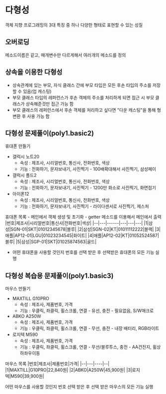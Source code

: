 # 다형성
객체 지향 프로그래밍의 3대 특징 중 하나
다양한 형태로 표현할 수 있는 성질

## 오버로딩
메소드이름은 같고, 매개변수만 다르게해서 여러개의 메소드를 정의

## 상속을 이용한 다형성
- 상속관계에 있는 부모, 자식 클래스 간에 부모 타입은 모든 후손 타입의 주소를 저장할 수 있음(업 캐스팅)
- 부모 클래스 타입의 레퍼런스가 후손 객체의 주소를 처리하게 되면 접근 시 부모 클래스가 상속해준것만 접근 가능 함
- 부모 클래스의 레퍼런스에서 후손 객체를 처리하고 싶다면 "다운 캐스팅"을 통해 형 변환 후 사용 가능 함

## 다형성 문제풀이(poly1.basic2)
휴대폰 만들기
- 갤럭시 노트20
	- 속성 : 제조사, 시리얼번호, 통신사, 전화번호, 색상
	- 기능 : 전화하기, 문자보내기, 사진찍기 - 100배확대해서 사진찍기, 삼성페이
- 갤럭시 폴드2
	- 속성 : 제조사, 시리얼번호, 통신사, 전화번호, 색상
	- 기능 : 전화하기, 문자보내기, 사진찍기 - 1200만 화소로 사진찍기, 화면접기
- 아이폰12
	- 속성 : 제조사, 시리얼번호, 통신사, 전화번호, 색상
	- 기능 : 전화하기, 문자보내기, 사진찍기 - 라이다센서로 사진찍기, 제스처
	
휴대폰 목록
	- 메인에서 객체 생성 및 초기화
	- getter 메소드를 이용해서 메인에서 출력
|번호|제조사|시리얼번호|통신사|전화번호|색상|
|--|---|------|---|---|---|
|1|삼성|SGN-01|SKT|01012345678|블루|
|2|삼성|SGN-02|KT|01011112222|블랙|
|3|애플|AP12-01|LGU|01023234545|화이트|
|4|애플|AP12-02|KT|01052524587|블루|
|5|삼성|SGP-01|SKT|01025874563|골드|

- 어떤 휴대폰을 사용할 것인지 번호를 선택 받은 후 선택받은 휴대폰의 모든 기능 실행

## 다형성 복습용 문제풀이(poly1.basic3)
마우스 만들기
- MAXTILL G10PRO
	- 속성 : 제조사, 제품번호, 가격
	- 기능 : 우클릭, 좌클릭, 휠스크롤, 연결 - 유선, 충전 - 필요없음, S/W매크로
- ABKO A250W
	- 속성 : 제조사, 제품번호, 가격
	- 기능 : 우클릭, 좌클릭, 휠스크롤, 연결 - 무선, 충전 - 내장 배터리, RGB라이트
- 로지텍 M590
	- 속성 : 제조사, 제품번호, 가격
	- 기능 : 우클릭, 좌클릭, 휠스크롤, 연결 - 무선/블루투스, 충전 - AA건전지, 휠상하좌우이동
	
마우스 목록
|번호|제조사|제품번호|가격|
|--|---|----|--|
|1|MAXTILL|G10PRO|22,840원|
|2|ABKO|A250W|45,900원|
|3|로지텍|M590|39,900원|

어떤 마우스를 사용할 것인지 번호 선택 받은 후 선택 받은 마우스의 모든 기능 실행
